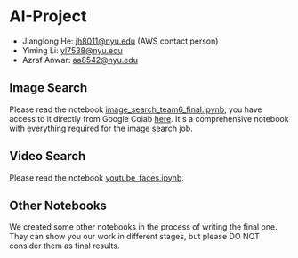 # AI-Project

- Jianglong He: jh8011@nyu.edu (AWS contact person)
- Yiming Li: yl7538@nyu.edu
- Azraf Anwar: aa8542@nyu.edu


## Image Search

Please read the notebook [image_search_team6_final.ipynb](/image_search_team6_final.ipynb), you have access to it directly from Google Colab [here](https://colab.research.google.com/drive/1A-7Uj6YJ3uhPiGgOTz1nD2r2EdS10M4p?usp=sharing). It's a comprehensive notebook with everything required for the image search job.

## Video Search 

Please read the notebook [youtube_faces.ipynb](/youtube_faces.ipynb). 

## Other Notebooks

We created some other notebooks in the process of writing the final one. They can show you our work in different stages, but please DO NOT consider them as final results. 
